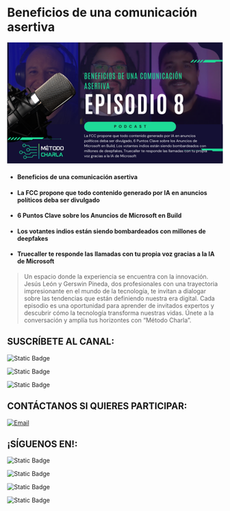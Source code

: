 # Beneficios de una comunicación asertiva

[![](../images/8-MiniaturaPodcast.png)](https://youtu.be/57q61JLIMoU?si=nRsW5uUDBRAQY6Qm)

 - #### Beneficios de una comunicación asertiva
 - #### La FCC propone que todo contenido generado por IA en anuncios políticos deba ser divulgado
 - #### 6 Puntos Clave sobre los Anuncios de Microsoft en Build
 - #### Los votantes indios están siendo bombardeados con millones de deepfakes
 - #### Truecaller te responde las llamadas con tu propia voz gracias a la IA de Microsoft

> Un espacio donde la experiencia se encuentra con la innovación. Jesús León y Gerswin Pineda, dos profesionales con una trayectoria impresionante en el mundo de la tecnología, te invitan a dialogar sobre las tendencias que están definiendo nuestra era digital. Cada episodio es una oportunidad para aprender de invitados expertos y descubrir cómo la tecnología transforma nuestras vidas. Únete a la conversación y amplía tus horizontes con “Método Charla”.

## SUSCRÍBETE AL CANAL:
![Static Badge](https://img.shields.io/badge/%40metodocharla-D9D9D9?style=social&logo=youtube&label=%2F&labelColor=%23D9D9D9&link=https%3A%2F%2Fwww.youtube.com%2F%40MetodoCharla)

![Static Badge](https://img.shields.io/badge/%40metodocharla-D9D9D9?style=social&logo=twitch&label=%2F&labelColor=%23D9D9D9&link=https%3A%2F%2Fwww.twitch.tv%2Fmetodocharla)

![Static Badge](https://img.shields.io/badge/%40metodocharla-D9D9D9?style=social&logo=kick&label=%2F&labelColor=%23D9D9D9&link=https%3A%2F%2Fkick.com%2Fmetodocharla)

## CONTÁCTANOS SI QUIERES PARTICIPAR:

[![Email](https://img.shields.io/badge/metodocharla%40gmail.com-email_directo-0D0D0D?style=for-the-badge&logo=gmail&labelColor=%23F2F2F2&color=%23F21D2F)](mailto:metodocharla@gmail.com)

## ¡SÍGUENOS EN!:
![Static Badge](https://img.shields.io/badge/%40metodocharla-D9D9D9?style=social&logo=tiktok&label=%2F&labelColor=%23D9D9D9&link=https%3A%2F%2Ftiktok.com%2F%40metodocharla)

![Static Badge](https://img.shields.io/badge/%40metodocharla-D9D9D9?style=social&logo=instagram&label=%2F&labelColor=%23D9D9D9&link=https%3A%2F%2Finstagram.com%2Fmetodocharla)

![Static Badge](https://img.shields.io/badge/%40metodocharla-D9D9D9?style=social&logo=facebook&label=%2F&labelColor=%23D9D9D9&link=https%3A%2F%2Ffacebook.com%2Fmetodocharla)

![Static Badge](https://img.shields.io/badge/%40metodocharla-D9D9D9?style=social&logo=x&label=%2F&labelColor=%23D9D9D9&link=https%3A%2F%2Ftwitter.com%2Fmetodocharla)
